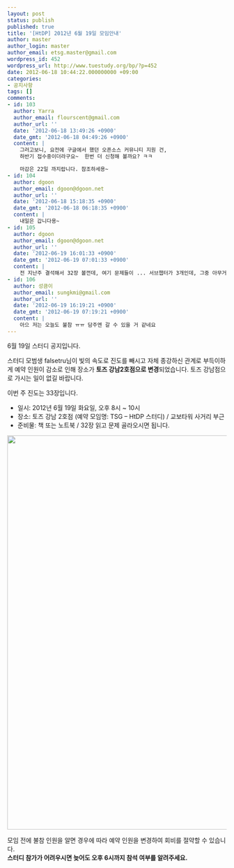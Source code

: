```yaml
---
layout: post
status: publish
published: true
title: '[HtDP] 2012년 6월 19일 모임안내'
author: master
author_login: master
author_email: etsg.master@gmail.com
wordpress_id: 452
wordpress_url: http://www.tuestudy.org/bp/?p=452
date: 2012-06-18 10:44:22.000000000 +09:00
categories:
- 공지사항
tags: []
comments:
- id: 103
  author: Yarra
  author_email: flourscent@gmail.com
  author_url: ''
  date: '2012-06-18 13:49:26 +0900'
  date_gmt: '2012-06-18 04:49:26 +0900'
  content: |
    그러고보니, 요전에 구글에서 했던 오픈소스 커뮤니티 지원 건,
    하반기 접수중이더라구요~  한번 더 신청해 볼까요? ㅋㅋ

    마감은 22일 까지랍니다. 참조하세용~
- id: 104
  author: dgoon
  author_email: dgoon@dgoon.net
  author_url: ''
  date: '2012-06-18 15:18:35 +0900'
  date_gmt: '2012-06-18 06:18:35 +0900'
  content: |
    내일은 갑니다용~
- id: 105
  author: dgoon
  author_email: dgoon@dgoon.net
  author_url: ''
  date: '2012-06-19 16:01:33 +0900'
  date_gmt: '2012-06-19 07:01:33 +0900'
  content: |
    전 지난주 결석해서 32장 볼껀데, 여기 문제들이 ... 서브챕터가 3개인데, 그중 아무거나 한놈만 잡고 패면 되겠네요. 한놈만 패도 시간이 부족할것 같은 느낌이...
- id: 106
  author: 성큼이
  author_email: sungkmi@gmail.com
  author_url: ''
  date: '2012-06-19 16:19:21 +0900'
  date_gmt: '2012-06-19 07:19:21 +0900'
  content: |
    아으 저는 오늘도 불참 ㅠㅠ 담주엔 갈 수 있을 거 같네요
---
```

<p>6월 19일 스터디 공지입니다.</p>

<p>스터디 모범생 falsetru님이 빛의 속도로 진도를 빼시고 자체 종강하신 관계로
부득이하게 예약 인원이 감소로 인해 장소가 <strong>토즈 강남2호점으로 변경</strong>되었습니다.
토즈 강남점으로 가시는 일이 없길 바랍니다.</p>

<p>이번 주 진도는 33장입니다.</p>

<ul>
<li>일시: 2012년 6월 19일 화요일, 오후 8시 ~ 10시</li>
<li>장소: 토즈 강남 2호점 (예약 모임명: TSG – HtDP 스터디) / 교보타워 사거리 부근</li>
<li>준비물: 책 또는 노트북 / 32장 읽고 문제 골라오시면 됩니다.</li>
</ul>

<p><a href="http://www.tuestudy.org/bp/wp-content/uploads/2012/01/TOZ_강남2호점.jpg"><img src="http://www.tuestudy.org/bp/wp-content/uploads/2012/01/TOZ_강남2호점.jpg" alt="" title="TOZ_강남2호점" width="706" height="903" class="alignnone size-full wp-image-47" /></a></p>

<p>모임 전에 불참 인원을 알면 경우에 따라 예약 인원을 변경하여 회비를 절약할 수 있습니다.<br />
<strong>스터디 참가가 어려우시면 늦어도 오후 6시까지 참석 여부를 알려주세요.</strong></p>
